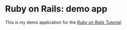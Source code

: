 # Ruby on Rails: demo app

This is my demo application for the [*Ruby on Rails Tutorial*](http://railstutorial.org/).